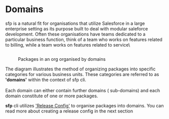 # Domains

sfp is a natural fit for organisations that utilize Salesforce in a large enterprise setting as its purpose built to deal with modular saleforce development. Often these organisations have teams dedicated to a particular business function, think of a team who works on features related to billing, while a team works on features related to service\


<figure><img src="../.gitbook/assets/package-evolution.png" alt=""><figcaption><p>Packages in an org organised by domains</p></figcaption></figure>

The diagram illustrates the method of organizing packages into specific categories for various business units. These categories are referred to as **'domains'** within the context of sfp cli.\
\
Each domain can either contain further domains ( sub-domains) and each domain constitute of  one or more packages.&#x20;

**sfp** cli  utilizes [ 'Release Config'](../development/defining-a-domain/release-config.md) to organise packages into domains. You can read more about  creating a release config in the next section

